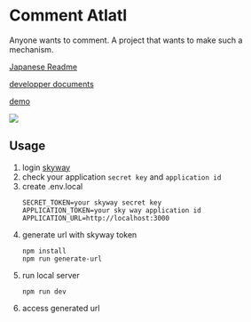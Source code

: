 # Comment Atlatl

Anyone wants to comment.
A project that wants to make such a mechanism.

[Japanese Readme](./README-ja.md)

[developper documents](https://hkj-hub.github.io/comment-atlatl/ja/introduction/)

[demo](https://comment-atlatl.vercel.app/)

<img src="https://repository-images.githubusercontent.com/661897641/86ae75db-d974-463b-a1c5-984fd07da2b1" />

## Usage

1. login [skyway](https://console.skyway.ntt.com/login)
1. check your application `secret key` and `application id`
1. create .env.local
   ```
   SECRET_TOKEN=your skyway secret key
   APPLICATION_TOKEN=your sky way application id
   APPLICATION_URL=http://localhost:3000
   ```
1. generate url with skyway token
   ```
   npm install
   npm run generate-url
   ```
1. run local server
   ```
   npm run dev
   ```
1. access generated url
